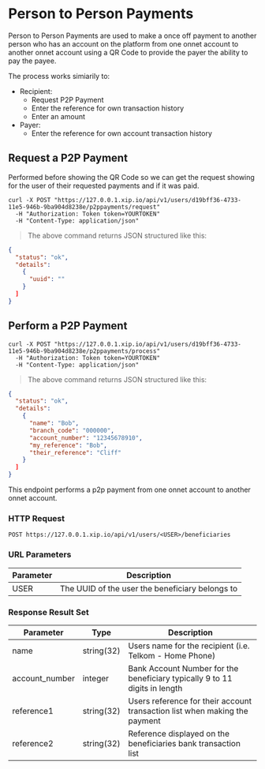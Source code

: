 # Person to Person Payments

Person to Person Payments are used to make a once off payment to another person
who has an account on the platform from one onnet account to another onnet
account using a QR Code to provide the payer the ability to pay the payee.

The process works simiarily to:

 * Recipient:
    - Request P2P Payment
    - Enter the reference for own transaction history
    - Enter an amount
 * Payer:
    - Enter the reference for own account transaction history

## Request a P2P Payment

Performed before showing the QR Code so we can get the request showing for the user of their requested payments and if it was paid.

```shell
curl -X POST "https://127.0.0.1.xip.io/api/v1/users/d19bff36-4733-11e5-946b-9ba904d8238e/p2ppayments/request"
  -H "Authorization: Token token=YOURTOKEN"
  -H "Content-Type: application/json"
```

> The above command returns JSON structured like this:


```json
{
  "status": "ok",
  "details":
    {
      "uuid": ""
    }
  ]
}
```

## Perform a P2P Payment

```shell
curl -X POST "https://127.0.0.1.xip.io/api/v1/users/d19bff36-4733-11e5-946b-9ba904d8238e/p2ppayments/process"
  -H "Authorization: Token token=YOURTOKEN"
  -H "Content-Type: application/json"
```

> The above command returns JSON structured like this:

```json
{
  "status": "ok",
  "details":
    {
      "name": "Bob",
      "branch_code": "000000",
      "account_number": "12345678910",
      "my_reference": "Bob",
      "their_reference": "Cliff"
    }
  ]
}
```

This endpoint performs a p2p payment from one onnet account to another onnet account.

### HTTP Request

`POST https://127.0.0.1.xip.io/api/v1/users/<USER>/beneficiaries`

### URL Parameters

Parameter | Description
--------- | -----------
USER | The UUID of the user the beneficiary belongs to

### Response Result Set

Parameter | Type | Description
--------- | ---- | -----------
name      | string(32) | Users name for the recipient (i.e. Telkom - Home Phone)
account_number | integer | Bank Account Number for the beneficiary typically 9 to 11 digits in length
reference1 | string(32) | Users reference for their account transaction list when making the payment
reference2 | string(32) | Reference displayed on the beneficiaries bank transaction list
